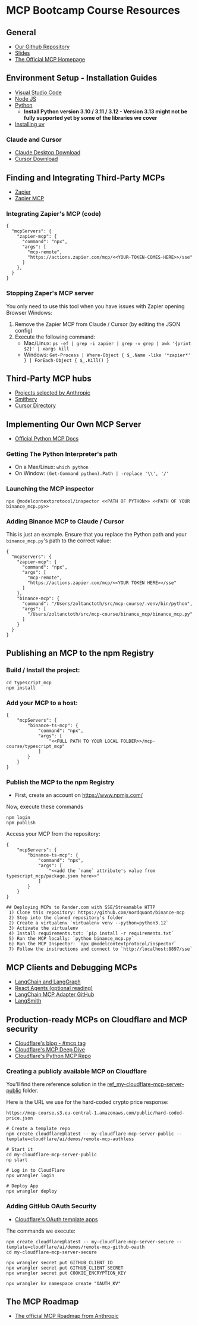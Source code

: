 # MCP Bootcamp Course Resources 

## General
* [Our Github Repository](https://github.com/nordquant/mcp-course)
* [Slides](https://docs.google.com/presentation/d/1d3PYBUqYntgh6YHOPk4Va61B-b0ok1pRZWoJzA9Venc/edit?usp=sharing)
* [The Official MCP Homepage](https://modelcontextprotocol.io/)

## Environment Setup - Installation Guides
 * [Visual Studio Code](https://code.visualstudio.com/)
 * [Node JS]([https://code.visualstudio.com/](https://nodejs.org/en/download))
 * [Python]([https://code.visualstudio.com/](https://www.python.org/downloads/))
   * **Install Python version 3.10 / 3.11 / 3.12 - Version 3.13 might not be fully supported yet by some of the libraries we cover**
 * [Installing uv](https://docs.astral.sh/uv/getting-started/installation/)

### Claude and Cursor
 * [Claude Desktop Download](https://claude.ai/download)
 * [Cursor Download](https://www.cursor.com/)

## Finding and Integrating Third-Party MCPs
 * [Zapier](https://zapier.com)
 * [Zapier MCP](https://zapier.com/mcp)

### Integrating Zapier's MCP (code)
```
{
  "mcpServers": {
    "zapier-mcp": {
      "command": "npx",
      "args": [
        "mcp-remote",
        "https://actions.zapier.com/mcp/<<YOUR-TOKEN-COMES-HERE>>/sse"
      ]
    },
  }
}
```

### Stopping Zaper's MCP server
You only need to use this tool when you have issues with Zapier opening Browser Windows:

1. Remove the Zapier MCP from Claude / Cursor (by editing the JSON config)
2. Execute the following command:
   - Mac/Linux:
     `ps -ef | grep -i zapier | grep -v grep | awk '{print $2}' | xargs kill`
   - Windows:
     `Get-Process | Where-Object { $_.Name -like '*zapier*' } | ForEach-Object { $_.Kill() }`


## Third-Party MCP hubs
* [Projects selected by Anthropic](https://github.com/modelcontextprotocol/servers)
* [Smithery](https://smithery.ai/)
* [Cursor Directory](https://cursor.directory/)

## Implementing Our Own MCP Server
* [Official Python MCP Docs](https://github.com/modelcontextprotocol/python-sdk)

### Getting The Python Interpreter's path
* On a Max/Linux: `which python`
* On Window: `(Get-Command python).Path | -replace '\\', '/'`

### Launching the MCP inspector
```
npx @modelcontextprotocol/inspector <<PATH OF PYTHON>> <<PATH OF YOUR binance_mcp.py>>
```

### Adding Binance MCP to Claude / Cursor
This is just an example. Ensure that you replace the Python path and your `binance_mcp.py`'s path to the correct value:

```
{
  "mcpServers": {
    "zapier-mcp": {
      "command": "npx",
      "args": [
        "mcp-remote",
        "https://actions.zapier.com/mcp/<<YOUR TOKEN HERE>>/sse"
      ]
    },
    "binance-mcp": {
      "command": "/Users/zoltanctoth/src/mcp-course/.venv/bin/python",
      "args": [
        "/Users/zoltanctoth/src/mcp-course/binance_mcp/binance_mcp.py"
      ]
    }
  }
}
```

## Publishing an MCP to the npm Registry

### Build / Install the project:
```
cd typescript_mcp
npm install
```

### Add your MCP to a host:
```
{
    "mcpServers": {
        "binance-ts-mcp": {
            "command": "npx",
            "args": [
                "<<FULL PATH TO YOUR LOCAL FOLDER>>/mcp-course/typescript_mcp"
            ]
        }
    }
}
```

### Publish the MCP to the npm Registry

* First, create an account on https://www.npmjs.com/

Now, execute these commands
```
npm login
npm publish
```

Access your MCP from the repository:
```
{
    "mcpServers": {
        "binance-ts-mcp": {
            "command": "npx",
            "args": [
                "<<add the `name` attribute's value from typescript_mcp/package.json here>>"
            ]
        }
    }
}

## Deploying MCPs to Render.com with SSE/Streamable HTTP
 1) Clone this repository: https://github.com/nordquant/binance-mcp
 2) Step into the cloned repository's folder
 2) Create a virtualenv `virtualenv venv --python=python3.12`
 3) Activate the virtualenv
 4) Install requirements.txt: `pip install -r requirements.txt`
 5) Run the MCP locally: `python binance_mcp.py`
 6) Run the MCP Inspector: `npx @modelcontextprotocol/inspector`
 7) Follow the instructions and connect to `http://localhost:8897/sse` 

```

## MCP Clients and Debugging MCPs
* [LangChain and LangGraph](https://www.langchain.com/)
* [React Agents (optional reading)](https://react-lm.github.io/)
* [LangChain MCP Adapter GitHub](https://github.com/langchain-ai/langchain-mcp-adapters)
* [LangSmith](https://www.langchain.com/langsmith)

## Production-ready MCPs on Cloudflare and MCP security
* [Cloudflare's blog - #mcp tag](https://blog.cloudflare.com/tag/mcp/)
* [Cloudflare's MCP Deep Dive](https://blog.cloudflare.com/remote-model-context-protocol-servers-mcp/)
* [Cloudflare's Python MCP Repo](https://github.com/cloudflare/ai/tree/main/demos/python-workers-mcp)

### Creating a publicly available MCP on Cloudflare

You'll find there reference solution in the [ref_my-cloudflare-mcp-server-public](ref_my-cloudflare-mcp-server-public) folder.

Here is the URL we use for the hard-coded crypto price response:
```
https://mcp-course.s3.eu-central-1.amazonaws.com/public/hard-coded-price.json
```

```
# Create a template repo
npm create cloudflare@latest -- my-cloudflare-mcp-server-public --template=cloudflare/ai/demos/remote-mcp-authless

# Start it
cd my-cloudflare-mcp-server-public
np start

# Log in to CloudFlare
npx wrangler login

# Deploy App
npx wrangler deploy
```

### Adding GitHub OAuth Security
* [Cloudflare's OAuth template apps](https://github.com/cloudflare/ai/tree/main/demos)

The commands we execute:
```
npm create cloudflare@latest -- my-cloudflare-mcp-server-secure --template=cloudflare/ai/demos/remote-mcp-github-oauth
cd my-cloudflare-mcp-server-secure

npx wrangler secret put GITHUB_CLIENT_ID
npx wrangler secret put GITHUB_CLIENT_SECRET
npx wrangler secret put COOKIE_ENCRYPTION_KEY

npx wrangler kv namespace create "OAUTH_KV"

```



## The MCP Roadmap
* [The official MCP Roadmap from Anthropic](https://modelcontextprotocol.io/development/roadmap)
